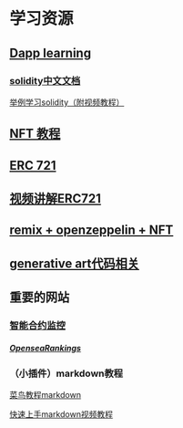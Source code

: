 # 学习资源

## [Dapp learning](https://github.com/wangjianyeART/Dapp-Learning)

### [solidity中文文档](https://ethfans.org/posts/solidity-chapter1-introduciton-to-smart-contracts)

[举例学习solidity（附视频教程）](https://solidity-by-example.org/)

## [NFT 教程](https://zhuanlan.zhihu.com/p/393935101)

## [ERC 721](https://ethereum.org/en/developers/docs/standards/tokens/erc-721/ )

## [视频讲解ERC721](https://www.youtube.com/watch?v=c_xwYep-gnQ)

## [remix + openzeppelin + NFT](https://www.frank.hk/blog/nft-smart-contract/)

## [generative art代码相关](https://github.com/HashLips/generative-art-node)

## 重要的网站

###  [智能合约监控](https://etherscan.io/)

##### [OpenseaRankings](https://opensea.io/rankings)

### （小插件）markdown教程

[菜鸟教程markdown](https://www.runoob.com/markdown/md-tutorial.html)

[快速上手markdown视频教程](https://www.bilibili.com/video/BV1hJ411X75X?from=search&seid=8966736940041685113&spm_id_from=333.337.0.0)



